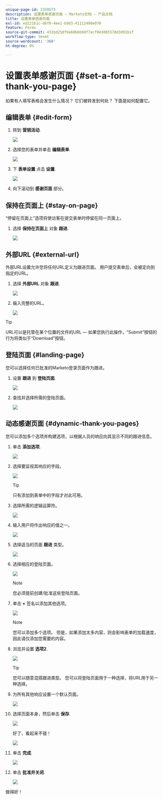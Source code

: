```yaml
---
unique-page-id: 2359573
description: 设置表单感谢页面 — Marketo文档 — 产品文档
title: 设置表单感谢页面
exl-id: ed221b1c-d6f0-4ee1-b9d3-41112490e070
feature: Forms
source-git-commit: 431bd258f9a68bbb9df7acf043085578d3d91b1f
workflow-type: tm+mt
source-wordcount: '360'
ht-degree: 0%

---
```


# 设置表单感谢页面 {#set-a-form-thank-you-page}

如果有人填写表格会发生什么情况？ 它们被转发到何处？ 下面是如何配置它。

## 编辑表单 {#edit-form}

1. 转到 **营销活动**.

   ![](assets/login-marketing-activities-5.png)

1. 选择您的表单并单击 **编辑表单**.

   ![](assets/image2014-9-15-17-3a34-3a14.png)

1. 下 **表单设置** 点击 **设置**.

   ![](assets/image2014-9-15-17-3a34-3a21.png)

1. 向下滚动到 **感谢页面** 部分。

## 保持在页面上 {#stay-on-page}

“停留在页面上”选项将使访客在提交表单时停留在同一页面上。

1. 选择 **保持在页面上** 对象 **跟进**.

   ![](assets/image2014-9-15-17-3a34-3a35.png)

## 外部URL {#external-url}

外部URL设置允许您将任何URL定义为跟进页面。 用户提交表单后，会被定向到指定的URL。

1. 选择 **外部URL** 对象 **跟进**.

   ![](assets/image2014-9-15-17-3a34-3a45.png)

1. 输入完整的URL。

   ![](assets/image2014-9-15-17-3a34-3a53.png)

>[!TIP]
>
>URL可以是托管在某个位置的文件的URL — 如果您执行此操作，“Submit”按钮的行为将类似于“Download”按钮。

## 登陆页面 {#landing-page}

您可以选择任何已批准的Marketo登录页面作为跟进。

1. 设置 **跟进** 到 **登陆页面**.

   ![](assets/image2014-9-15-17-3a37-3a52.png)

1. 查找并选择所需的登陆页面。

   ![](assets/image2014-9-15-17-3a37-3a59.png)

## 动态感谢页面 {#dynamic-thank-you-pages}

您可以添加多个选项并构建选项，以根据人员的响应向其显示不同的跟进信息。

1. 单击 **添加选项**.

   ![](assets/image2014-9-15-17-3a38-3a6.png)

1. 选择要监视其响应的字段。

   ![](assets/image2014-9-15-17-3a38-3a12.png)

   >[!TIP]
   >
   >只有添加到表单中的字段才对此可用。

1. 选择所需的逻辑运算符。

   ![](assets/image2014-9-15-17-3a38-3a31.png)

1. 输入用户将作出响应的值之一。

   ![](assets/image2014-9-15-17-3a38-3a40.png)

1. 选择适当的页面 **跟进** 类型。

   ![](assets/image2014-9-15-17-3a38-3a51.png)

1. 选择相应的登陆页面。

   ![](assets/image2014-9-15-17-3a39-3a3.png)

   >[!NOTE]
   >
   >您必须提前创建/批准这些登陆页面。

1. 单击 **+** 签名以添加其他选项。

   ![](assets/image2014-9-15-17-3a39-3a25.png)

   >[!NOTE]
   >
   >您可以添加多个选项。 但是，如果添加太多内容，则会影响表单的加载速度，因此请仅添加您需要的内容。

1. 浏览并设置 **选项2**.

   ![](assets/image2014-9-15-17-3a39-3a44.png)

   >[!TIP]
   >
   >您可以随意混搭跟进类型。 您可以将登陆页面用于一种选择，将URL用于另一种选择。

1. 为所有其他响应设置一个默认页面。

   ![](assets/image2014-9-15-17-3a40-3a10.png)

1. 选择页面本身，然后单击 **保存**.

   ![](assets/image2014-9-15-17-3a40-3a26.png)

   好了，看起来不错！

   ![](assets/image2014-9-15-17-3a40-3a34.png)

1. 单击 **完成**.

   ![](assets/image2014-9-15-17-3a40-3a42.png)

1. 单击 **批准并关闭**.

   ![](assets/image2014-9-15-17-3a41-3a0.png)

做得好！
